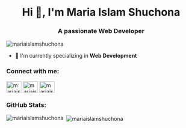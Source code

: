 <h1 align="center">Hi 👋, I'm Maria Islam Shuchona</h1>
<h3 align="center">A passionate Web Developer</h3>

<p align="left"> <img src="https://komarev.com/ghpvc/?username=mariaislamshuchona&label=Profile%20views&color=0e75b6&style=flat" alt="mariaislamshuchona" /> </p>

- 🌱 I'm currently specializing in **Web Development**

### Connect with me:
<p align="left">
<a href="https://linkedin.com/in/mariaislamshuchona" target="blank"><img align="center" src="https://raw.githubusercontent.com/rahuldkjain/github-profile-readme-generator/master/src/images/icons/Social/linked-in-alt.svg" alt="mariaislamshuchona" height="30" width="40" /></a>
<a href="https://fb.com/mariaislamshuchona" target="blank"><img align="center" src="https://raw.githubusercontent.com/rahuldkjain/github-profile-readme-generator/master/src/images/icons/Social/facebook.svg" alt="mariaislamshuchona" height="30" width="40" /></a>
<a href="https://instagram.com/mariaislamshuchona" target="blank"><img align="center" src="https://raw.githubusercontent.com/rahuldkjain/github-profile-readme-generator/master/src/images/icons/Social/instagram.svg" alt="mariaislamshuchona" height="30" width="40" /></a>
</p>

### GitHub Stats:
<p><img align="left" src="https://github-readme-stats.vercel.app/api/top-langs?username=mariaislamshuchona&show_icons=true&locale=en&layout=compact" alt="mariaislamshuchona" /></p>

<p>&nbsp;<img align="center" src="https://github-readme-stats.vercel.app/api?username=mariaislamshuchona&show_icons=true&locale=en" alt="mariaislamshuchona" /></p>
